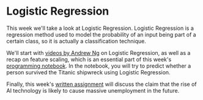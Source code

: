 
# Logistic Regression

This week we'll take a look at Logistic Regression. Logistic Regression is a
regression method used to model the probability of an input being
part of a certain class, so it is actually a classification technique.

We'll start with [videos by Andrew Ng](/module-1/logistic-regression) on
Logistic Regression, as well as a recap on feature scaling,
which is an essential part of this week's
[programming notebook](/module-1/shipwreck-survival). In the notebook, you will
try to predict whether a person survived the Titanic shipwreck
using Logistic Regression.

Finally, this week's [written assignment](/module-1/automation-and-labour) will
discuss the claim that the rise of AI technology is likely to cause massive
unemployment in the future.
